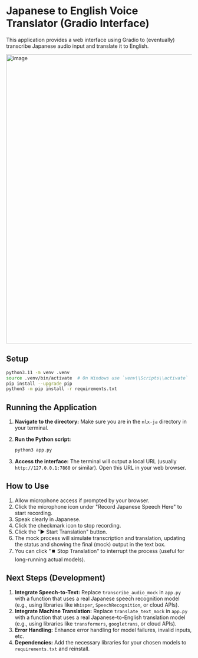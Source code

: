 # Japanese to English Voice Translator (Gradio Interface)

This application provides a web interface using Gradio to (eventually) transcribe Japanese audio input and translate it to English.

<img width="784" alt="image" src="https://github.com/user-attachments/assets/c697eeba-733c-4fea-85ac-ff59d320cc9b" />

## Setup

```bash
python3.11 -m venv .venv
source .venv/bin/activate  # On Windows use `venv\\Scripts\\activate`
pip install --upgrade pip
python3 -m pip install -r requirements.txt
```

## Running the Application

1.  **Navigate to the directory:**
    Make sure you are in the `mlx-ja` directory in your terminal.

2.  **Run the Python script:**
    ```bash
    python3 app.py
    ```

3.  **Access the interface:**
    The terminal will output a local URL (usually `http://127.0.0.1:7860` or similar). Open this URL in your web browser.

## How to Use

1.  Allow microphone access if prompted by your browser.
2.  Click the microphone icon under "Record Japanese Speech Here" to start recording.
3.  Speak clearly in Japanese.
4.  Click the checkmark icon to stop recording.
5.  Click the "▶️ Start Translation" button.
6.  The mock process will simulate transcription and translation, updating the status and showing the final (mock) output in the text box.
7.  You can click "⏹️ Stop Translation" to interrupt the process (useful for long-running actual models).

## Next Steps (Development)

1.  **Integrate Speech-to-Text:** Replace `transcribe_audio_mock` in `app.py` with a function that uses a real Japanese speech recognition model (e.g., using libraries like `Whisper`, `SpeechRecognition`, or cloud APIs).
2.  **Integrate Machine Translation:** Replace `translate_text_mock` in `app.py` with a function that uses a real Japanese-to-English translation model (e.g., using libraries like `transformers`, `googletrans`, or cloud APIs).
3.  **Error Handling:** Enhance error handling for model failures, invalid inputs, etc.
4.  **Dependencies:** Add the necessary libraries for your chosen models to `requirements.txt` and reinstall.
